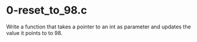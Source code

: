 # 0-reset_to_98.c
Write a function that takes a pointer to an int as parameter and updates the value it points to to 98.
